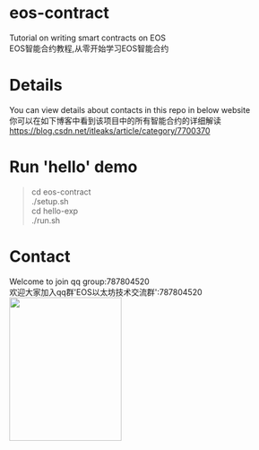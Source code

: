 # eos-contract
Tutorial on writing smart contracts on EOS<br>
EOS智能合约教程,从零开始学习EOS智能合约<br>
# Details
You can view details about contacts in this repo in below website<br>
你可以在如下博客中看到该项目中的所有智能合约的详细解读<br>
https://blog.csdn.net/itleaks/article/category/7700370<br>
# Run 'hello' demo
>cd eos-contract<br>
>./setup.sh<br>
>cd hello-exp<br>
>./run.sh
# Contact
Welcome to join qq group:787804520 <br>
欢迎大家加入qq群'EOS以太坊技术交流群':787804520<br>
<img src="https://img-blog.csdn.net/20180528111903133" width=200 height=256 />
